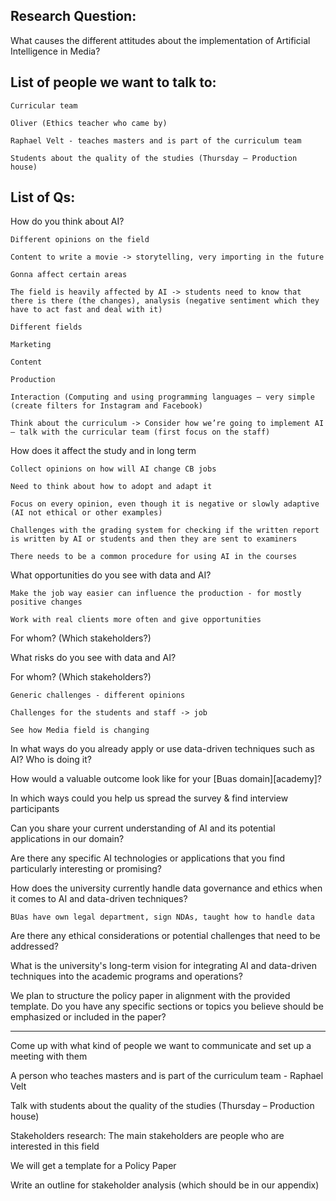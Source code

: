   Research Question:
  --

What causes the different attitudes about the implementation of Artificial Intelligence in Media? 

 

 

List of people we want to talk to: 
--

    Curricular team 

    Oliver (Ethics teacher who came by) 

    Raphael Velt - teaches masters and is part of the curriculum team 

    Students about the quality of the studies (Thursday – Production house) 

 

List of Qs:
--

How do you think about AI?  

    Different opinions on the field 

    Content to write a movie -> storytelling, very importing in the future 

    Gonna affect certain areas 

    The field is heavily affected by AI -> students need to know that there is there (the changes), analysis (negative sentiment which they have to act fast and deal with it) 

    Different fields 

    Marketing 

    Content 

    Production 

    Interaction (Computing and using programming languages – very simple (create filters for Instagram and Facebook) 

    Think about the curriculum -> Consider how we’re going to implement AI – talk with the curricular team (first focus on the staff) 

How does it affect the study and in long term 

    Collect opinions on how will AI change CB jobs 

    Need to think about how to adopt and adapt it 

    Focus on every opinion, even though it is negative or slowly adaptive (AI not ethical or other examples) 

    Challenges with the grading system for checking if the written report is written by AI or students and then they are sent to examiners 

    There needs to be a common procedure for using AI in the courses 

What opportunities do you see with data and AI? 

    Make the job way easier can influence the production - for mostly positive changes 

    Work with real clients more often and give opportunities 

For whom? (Which stakeholders?) 

What risks do you see with data and AI? 

For whom? (Which stakeholders?) 

    Generic challenges - different opinions 

    Challenges for the students and staff -> job 

    See how Media field is changing  

In what ways do you already apply or use data-driven techniques such as AI? Who is doing it? 

How would a valuable outcome look like for your [Buas domain][academy]? 

In which ways could you help us spread the survey & find interview participants 

Can you share your current understanding of AI and its potential applications in our domain? 

Are there any specific AI technologies or applications that you find particularly interesting or promising? 

How does the university currently handle data governance and ethics when it comes to AI and data-driven techniques? 

    BUas have own legal department, sign NDAs, taught how to handle data 

Are there any ethical considerations or potential challenges that need to be addressed? 

What is the university's long-term vision for integrating AI and data-driven techniques into the academic programs and operations? 

We plan to structure the policy paper in alignment with the provided template. Do you have any specific sections or topics you believe should be emphasized or included in the paper? 

---
Come up with what kind of people we want to communicate and set up a meeting with them 

A person who teaches masters and is part of the curriculum team - Raphael Velt 

Talk with students about the quality of the studies (Thursday – Production house) 

  

Stakeholders research: The main stakeholders are people who are interested in this field 

 

We will get a template for a Policy Paper 

 

Write an outline for stakeholder analysis (which should be in our appendix) 

